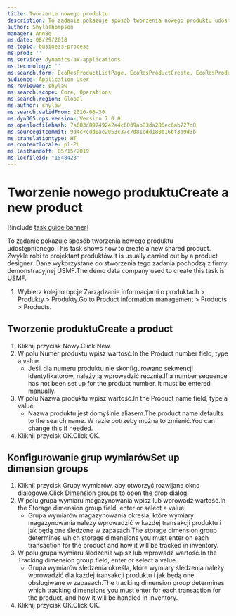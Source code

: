 ```yaml
---
title: Tworzenie nowego produktu
description: To zadanie pokazuje sposób tworzenia nowego produktu udostępnionego.
author: ShylaThompson
manager: AnnBe
ms.date: 08/29/2018
ms.topic: business-process
ms.prod: ''
ms.service: dynamics-ax-applications
ms.technology: ''
ms.search.form: EcoResProductListPage, EcoResProductCreate, EcoResProductDetails, EcoResProductInventoryDimensionGroups
audience: Application User
ms.reviewer: shylaw
ms.search.scope: Core, Operations
ms.search.region: Global
ms.author: shylaw
ms.search.validFrom: 2016-06-30
ms.dyn365.ops.version: Version 7.0.0
ms.openlocfilehash: 7a603d89749242a4c6039ab83da286ec6ab727d8
ms.sourcegitcommit: 9d4c7edd0ae2053c37c7d81cdd180b16bf3a9d3b
ms.translationtype: HT
ms.contentlocale: pl-PL
ms.lasthandoff: 05/15/2019
ms.locfileid: "1548423"
---
```

# <a name="create-a-new-product"></a><span data-ttu-id="10731-103">Tworzenie nowego produktu</span><span class="sxs-lookup"><span data-stu-id="10731-103">Create a new product</span></span>

[!include [task guide banner](../../includes/task-guide-banner.md)]

<span data-ttu-id="10731-104">To zadanie pokazuje sposób tworzenia nowego produktu udostępnionego.</span><span class="sxs-lookup"><span data-stu-id="10731-104">This task shows how to create a new shared product.</span></span> <span data-ttu-id="10731-105">Zwykle robi to projektant produktów.</span><span class="sxs-lookup"><span data-stu-id="10731-105">It is usually carried out by a product designer.</span></span> <span data-ttu-id="10731-106">Dane wykorzystane do stworzenia tego zadania pochodzą z firmy demonstracyjnej USMF.</span><span class="sxs-lookup"><span data-stu-id="10731-106">The demo data company used to create this task is USMF.</span></span>

1. <span data-ttu-id="10731-107">Wybierz kolejno opcje Zarządzanie informacjami o produktach > Produkty > Produkty.</span><span class="sxs-lookup"><span data-stu-id="10731-107">Go to Product information management > Products > Products.</span></span>

## <a name="create-a-product"></a><span data-ttu-id="10731-108">Tworzenie produktu</span><span class="sxs-lookup"><span data-stu-id="10731-108">Create a product</span></span>
1. <span data-ttu-id="10731-109">Kliknij przycisk Nowy.</span><span class="sxs-lookup"><span data-stu-id="10731-109">Click New.</span></span>
2. <span data-ttu-id="10731-110">W polu Numer produktu wpisz wartość.</span><span class="sxs-lookup"><span data-stu-id="10731-110">In the Product number field, type a value.</span></span>
    * <span data-ttu-id="10731-111">Jeśli dla numeru produktu nie skonfigurowano sekwencji identyfikatorów, należy ją wprowadzić ręcznie.</span><span class="sxs-lookup"><span data-stu-id="10731-111">If a number sequence has not been set up for the product number, it must be entered manually.</span></span>  
3. <span data-ttu-id="10731-112">W polu Nazwa produktu wpisz wartość.</span><span class="sxs-lookup"><span data-stu-id="10731-112">In the Product name field, type a value.</span></span>
    * <span data-ttu-id="10731-113">Nazwa produktu jest domyślnie aliasem.</span><span class="sxs-lookup"><span data-stu-id="10731-113">The product name defaults to the search name.</span></span> <span data-ttu-id="10731-114">W razie potrzeby można to zmienić.</span><span class="sxs-lookup"><span data-stu-id="10731-114">You can change this if needed.</span></span>  
4. <span data-ttu-id="10731-115">Kliknij przycisk OK.</span><span class="sxs-lookup"><span data-stu-id="10731-115">Click OK.</span></span>

## <a name="set-up-dimension-groups"></a><span data-ttu-id="10731-116">Konfigurowanie grup wymiarów</span><span class="sxs-lookup"><span data-stu-id="10731-116">Set up dimension groups</span></span>
1. <span data-ttu-id="10731-117">Kliknij przycisk Grupy wymiarów, aby otworzyć rozwijane okno dialogowe.</span><span class="sxs-lookup"><span data-stu-id="10731-117">Click Dimension groups to open the drop dialog.</span></span>
2. <span data-ttu-id="10731-118">W polu grupa wymiaru magazynowania wpisz lub wprowadź wartość.</span><span class="sxs-lookup"><span data-stu-id="10731-118">In the Storage dimension group field, enter or select a value.</span></span>
    * <span data-ttu-id="10731-119">Grupa wymiarów magazynowania określa, które wymiary magazynowania należy wprowadzić w każdej transakcji produktu i jak będą one śledzone w zapasach.</span><span class="sxs-lookup"><span data-stu-id="10731-119">The storage dimension group determines which storage dimensions you must enter on each transaction for the product and how it will be tracked in inventory.</span></span>  
3. <span data-ttu-id="10731-120">W polu grupa wymiaru śledzenia wpisz lub wprowadź wartość.</span><span class="sxs-lookup"><span data-stu-id="10731-120">In the Tracking dimension group field, enter or select a value.</span></span>
    * <span data-ttu-id="10731-121">Grupa wymiarów śledzenia określa, które wymiary śledzenia należy wprowadzić dla każdej transakcji produktu i jak będą one obsługiwane w zapasach.</span><span class="sxs-lookup"><span data-stu-id="10731-121">The tracking dimension group determines which tracking dimensions you must enter for each transaction for the product, and how it will be handled in inventory.</span></span>  
4. <span data-ttu-id="10731-122">Kliknij przycisk OK.</span><span class="sxs-lookup"><span data-stu-id="10731-122">Click OK.</span></span>

